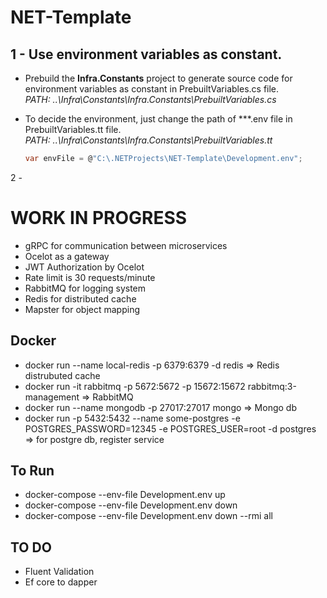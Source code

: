# NET-Template

## 1 - Use environment variables as constant.
* Prebuild the **Infra.Constants** project to generate source code for environment variables as constant in PrebuiltVariables.cs file.  
*PATH: ..\Infra\Constants\Infra.Constants\PrebuiltVariables.cs* 
* To decide the environment, just change the path of ***.env file in PrebuiltVariables.tt file.  
*PATH: ..\Infra\Constants\Infra.Constants\PrebuiltVariables.tt* 

   ```csharp
  var envFile = @"C:\.NETProjects\NET-Template\Development.env";
   ```


2 - 

# WORK IN PROGRESS

* gRPC for communication between microservices
* Ocelot as a gateway
* JWT Authorization by Ocelot
* Rate limit is 30 requests/minute
* RabbitMQ for logging system
* Redis for distributed cache
* Mapster for object mapping


## Docker

* docker run --name local-redis -p 6379:6379 -d redis => Redis distrubuted cache
* docker run -it rabbitmq -p 5672:5672 -p 15672:15672 rabbitmq:3-management  => RabbitMQ
* docker run --name mongodb -p 27017:27017 mongo => Mongo db
* docker run -p 5432:5432 --name some-postgres -e POSTGRES_PASSWORD=12345 -e POSTGRES_USER=root -d postgres => for postgre db, register service

## To Run
* docker-compose --env-file Development.env up
* docker-compose --env-file Development.env down 
* docker-compose --env-file Development.env down --rmi all

## TO DO
* Fluent Validation
* Ef core to dapper

